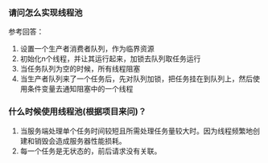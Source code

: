 ### 请问怎么实现线程池

参考回答：

1. 设置一个生产者消费者队列，作为临界资源
2. 初始化n个线程，并让其运行起来，加锁去队列取任务运行
3. 当任务队列为空的时候，所有线程阻塞
4. 当生产者队列来了一个任务后，先对队列加锁，把任务挂在到队列上，然后使用条件变量去通知阻塞中的一个线程


### 什么时候使用线程池(根据项目来问)？

1. 当服务端处理单个任务时间较短且所需处理任务量较大时。因为线程频繁地创建和销毁会造成服务器性能损耗。
2. 每一个任务是无状态的，前后请求没有关联。

